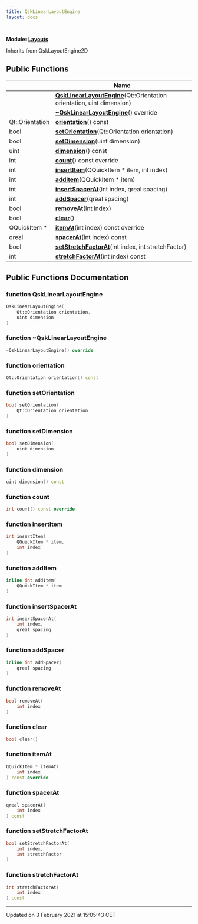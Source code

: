 ```yaml
---
title: QskLinearLayoutEngine
layout: docs

---
```



**Module:** **[Layouts](/docs/modules/group__Layouts/)**



Inherits from QskLayoutEngine2D

## Public Functions

|                | Name           |
| -------------- | -------------- |
| | **[QskLinearLayoutEngine](/docs/classes/classQskLinearLayoutEngine/#function-qsklinearlayoutengine)**(Qt::Orientation orientation, uint dimension) |
| | **[~QskLinearLayoutEngine](/docs/classes/classQskLinearLayoutEngine/#function-~qsklinearlayoutengine)**() override |
| Qt::Orientation | **[orientation](/docs/classes/classQskLinearLayoutEngine/#function-orientation)**() const |
| bool | **[setOrientation](/docs/classes/classQskLinearLayoutEngine/#function-setorientation)**(Qt::Orientation orientation) |
| bool | **[setDimension](/docs/classes/classQskLinearLayoutEngine/#function-setdimension)**(uint dimension) |
| uint | **[dimension](/docs/classes/classQskLinearLayoutEngine/#function-dimension)**() const |
| int | **[count](/docs/classes/classQskLinearLayoutEngine/#function-count)**() const override |
| int | **[insertItem](/docs/classes/classQskLinearLayoutEngine/#function-insertitem)**(QQuickItem * item, int index) |
| int | **[addItem](/docs/classes/classQskLinearLayoutEngine/#function-additem)**(QQuickItem * item) |
| int | **[insertSpacerAt](/docs/classes/classQskLinearLayoutEngine/#function-insertspacerat)**(int index, qreal spacing) |
| int | **[addSpacer](/docs/classes/classQskLinearLayoutEngine/#function-addspacer)**(qreal spacing) |
| bool | **[removeAt](/docs/classes/classQskLinearLayoutEngine/#function-removeat)**(int index) |
| bool | **[clear](/docs/classes/classQskLinearLayoutEngine/#function-clear)**() |
| QQuickItem * | **[itemAt](/docs/classes/classQskLinearLayoutEngine/#function-itemat)**(int index) const override |
| qreal | **[spacerAt](/docs/classes/classQskLinearLayoutEngine/#function-spacerat)**(int index) const |
| bool | **[setStretchFactorAt](/docs/classes/classQskLinearLayoutEngine/#function-setstretchfactorat)**(int index, int stretchFactor) |
| int | **[stretchFactorAt](/docs/classes/classQskLinearLayoutEngine/#function-stretchfactorat)**(int index) const |

## Public Functions Documentation

### function QskLinearLayoutEngine

```cpp
QskLinearLayoutEngine(
    Qt::Orientation orientation,
    uint dimension
)
```


### function ~QskLinearLayoutEngine

```cpp
~QskLinearLayoutEngine() override
```


### function orientation

```cpp
Qt::Orientation orientation() const
```


### function setOrientation

```cpp
bool setOrientation(
    Qt::Orientation orientation
)
```


### function setDimension

```cpp
bool setDimension(
    uint dimension
)
```


### function dimension

```cpp
uint dimension() const
```


### function count

```cpp
int count() const override
```


### function insertItem

```cpp
int insertItem(
    QQuickItem * item,
    int index
)
```


### function addItem

```cpp
inline int addItem(
    QQuickItem * item
)
```


### function insertSpacerAt

```cpp
int insertSpacerAt(
    int index,
    qreal spacing
)
```


### function addSpacer

```cpp
inline int addSpacer(
    qreal spacing
)
```


### function removeAt

```cpp
bool removeAt(
    int index
)
```


### function clear

```cpp
bool clear()
```


### function itemAt

```cpp
QQuickItem * itemAt(
    int index
) const override
```


### function spacerAt

```cpp
qreal spacerAt(
    int index
) const
```


### function setStretchFactorAt

```cpp
bool setStretchFactorAt(
    int index,
    int stretchFactor
)
```


### function stretchFactorAt

```cpp
int stretchFactorAt(
    int index
) const
```


-------------------------------

Updated on  3 February 2021 at 15:05:43 CET